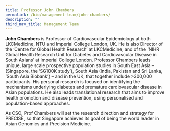 ```yaml
---
title: Professor John Chambers
permalink: /bio/management-team/john-chambers/
description: ""
third_nav_title: Management Team
---
```

**John Chambers** is Professor of Cardiovascular Epidemiology at both LKCMedicine, NTU and Imperial College London, UK. He is also Director of the ‘Centre for Global Health Research’ at LKCMedicine, and of the ‘NIHR Global Health Research Unit for Diabetes and Cardiovascular Disease in South Asians’ at Imperial College London. Professor Chambers leads unique, large scale prospective population studies in South East Asia – (Singapore, the ‘SG100K study’), South Asia (India, Pakistan and Sri Lanka, ‘South Asia Biobank’) – and in the UK, that together include >300,000 participants. His personal research is focused on identifying the mechanisms underlying diabetes and premature cardiovascular disease in Asian populations. He also leads translational research that aims to improve health promotion and disease prevention, using personalised and population-based approaches.

As CSO, Prof Chambers will set the research direction and strategy for PRECISE, so that Singapore achieves its goal of being the world leader in Asian Genomics and Precision Medicine.